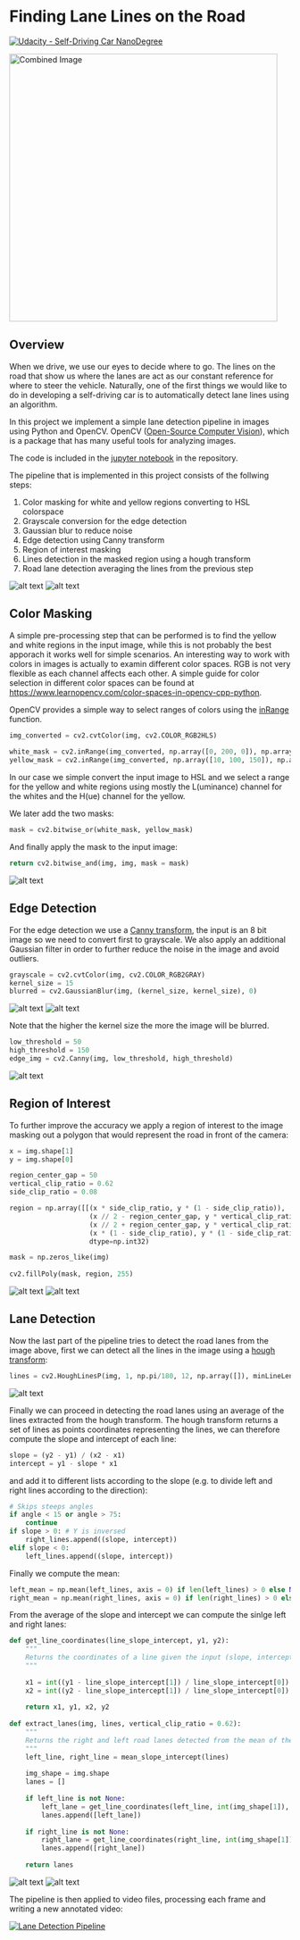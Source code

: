 # **Finding Lane Lines on the Road** 
[![Udacity - Self-Driving Car NanoDegree](https://s3.amazonaws.com/udacity-sdc/github/shield-carnd.svg)](http://www.udacity.com/drive)

<img src="examples/laneLines_thirdPass.jpg" width="480" alt="Combined Image" />

[//]: # (Image References)

[image1]: ./examples/input.jpg "Input image"
[image2]: ./examples/output_7_final.jpg "Final image"
[image3]: ./examples/output_1_color_mask.jpg "Color masking"
[image4]: ./examples/output_2_grayscale.jpg "Grayscale conversion"
[image5]: ./examples/output_3_blurred.jpg "Gaussian blur"
[image6]: ./examples/output_4_edges.jpg "Edge detection"
[image7]: ./examples/output_5_masked.jpg "Region of interest"
[image8]: ./examples/output_5_masked_region.jpg "Masked region"
[image9]: ./examples/output_6_lanes.jpg "Lane detection"
[image10]: ./examples/output_6_lines.jpg "Detected lines"

Overview
---

When we drive, we use our eyes to decide where to go.  The lines on the road that show us where the lanes are act as our constant reference for where to steer the vehicle.  Naturally, one of the first things we would like to do in developing a self-driving car is to automatically detect lane lines using an algorithm.

In this project we implement a simple lane detection pipeline in images using Python and OpenCV. OpenCV ([Open-Source Computer Vision](https://opencv.org/)), which is a package that has many useful tools for analyzing images.

The code is included in the [jupyter notebook](P1.ipynb) in the repository.

The pipeline that is implemented in this project consists of the follwing steps:

1. Color masking for white and yellow regions converting to HSL colorspace
2. Grayscale conversion for the edge detection
3. Gaussian blur to reduce noise
4. Edge detection using Canny transform
5. Region of interest masking
6. Lines detection in the masked region using a hough transform
7. Road lane detection averaging the lines from the previous step

![alt text][image1] ![alt text][image2]

## Color Masking

A simple pre-processing step that can be performed is to find the yellow and white regions in the input image, while this is not probably the best apporach it works well for simple scenarios. An interesting way to work with colors in images is actually to examin different color spaces. RGB is not very flexible as each channel affects each other. A simple guide for color selection in different color spaces can be found at https://www.learnopencv.com/color-spaces-in-opencv-cpp-python. 

OpenCV provides a simple way to select ranges of colors using the [inRange](https://docs.opencv.org/3.4.1/d2/de8/group__core__array.html#ga48af0ab51e36436c5d04340e036ce981) function.
```python
img_converted = cv2.cvtColor(img, cv2.COLOR_RGB2HLS)
    
white_mask = cv2.inRange(img_converted, np.array([0, 200, 0]), np.array([255, 255, 255]))
yellow_mask = cv2.inRange(img_converted, np.array([10, 100, 150]), np.array([40, 255, 255]))
```

In our case we simple convert the input image to HSL and we select a range for the yellow and white regions using mostly the L(uminance) channel for the whites and the H(ue) channel for the yellow.

We later add the two masks:

```python
mask = cv2.bitwise_or(white_mask, yellow_mask)
```

And finally apply the mask to the input image:

```python
return cv2.bitwise_and(img, img, mask = mask)
```

![alt text][image3]

## Edge Detection

For the edge detection we use a [Canny transform](https://en.wikipedia.org/wiki/Canny_edge_detector), the input is an 8 bit image so we need to convert first to grayscale. We also apply an additional Gaussian filter in order to further reduce the noise in the image and avoid outliers.

```python
grayscale = cv2.cvtColor(img, cv2.COLOR_RGB2GRAY)
kernel_size = 15
blurred = cv2.GaussianBlur(img, (kernel_size, kernel_size), 0)
```
![alt text][image4] ![alt text][image5]

Note that the higher the kernel size the more the image will be blurred.

```python
low_threshold = 50
high_threshold = 150
edge_img = cv2.Canny(img, low_threshold, high_threshold)
```
![alt text][image6]

## Region of Interest

To further improve the accuracy we apply a region of interest to the image masking out a polygon that would represent the road in front of the camera:
```python
x = img.shape[1]
y = img.shape[0]

region_center_gap = 50
vertical_clip_ratio = 0.62
side_clip_ratio = 0.08

region = np.array([[(x * side_clip_ratio, y * (1 - side_clip_ratio)), 
                    (x // 2 - region_center_gap, y * vertical_clip_ratio), 
                    (x // 2 + region_center_gap, y * vertical_clip_ratio), 
                    (x * (1 - side_clip_ratio), y * (1 - side_clip_ratio))]],
                    dtype=np.int32)

mask = np.zeros_like(img)   
    
cv2.fillPoly(mask, region, 255)
```
![alt text][image8] ![alt text][image7]

## Lane Detection

Now the last part of the pipeline tries to detect the road lanes from the image above, first we can detect all the lines in the image using a [hough transform](https://en.wikipedia.org/wiki/Hough_transform):

```python
lines = cv2.HoughLinesP(img, 1, np.pi/180, 12, np.array([]), minLineLength=20, maxLineGap=200)
```
![alt text][image10]

Finally we can proceed in detecting the road lanes using an average of the lines extracted from the hough transform. The hough transform returns a set of lines as points coordinates representing the lines, we can therefore compute the slope and intercept of each line:

```python
slope = (y2 - y1) / (x2 - x1)
intercept = y1 - slope * x1
```

and add it to different lists according to the slope (e.g. to divide left and right lines according to the direction):

```python
# Skips steeps angles
if angle < 15 or angle > 75:
    continue
if slope > 0: # Y is inversed
    right_lines.append((slope, intercept))
elif slope < 0:
    left_lines.append((slope, intercept))
```

Finally we compute the mean:

```python
left_mean = np.mean(left_lines, axis = 0) if len(left_lines) > 0 else None
right_mean = np.mean(right_lines, axis = 0) if len(right_lines) > 0 else None    
```

From the average of the slope and intercept we can compute the sinlge left and right lanes:

```python
def get_line_coordinates(line_slope_intercept, y1, y2):
    """
    Returns the coordinates of a line given the input (slope, intercept) tuple and two partial coordinates
    """
    
    x1 = int((y1 - line_slope_intercept[1]) / line_slope_intercept[0])
    x2 = int((y2 - line_slope_intercept[1]) / line_slope_intercept[0])
    
    return x1, y1, x2, y2
    
def extract_lanes(img, lines, vertical_clip_ratio = 0.62):
    """
    Returns the right and left road lanes detected from the mean of the given set of lines.
    """
    left_line, right_line = mean_slope_intercept(lines)
    
    img_shape = img.shape
    lanes = []
    
    if left_line is not None:
        left_lane = get_line_coordinates(left_line, int(img_shape[1]), int(img_shape[0] * vertical_clip_ratio))
        lanes.append([left_lane])
        
    if right_line is not None:
        right_lane = get_line_coordinates(right_line, int(img_shape[1]), int(img_shape[0] * vertical_clip_ratio))
        lanes.append([right_lane])
    
    return lanes
```
![alt text][image9] ![alt text][image2]

The pipeline is then applied to video files, processing each frame and writing a new annotated video:

[![Lane Detection Pipeline](http://img.youtube.com/vi/aQgzi_cLuFM/0.jpg)](http://www.youtube.com/watch?v=aQgzi_cLuFM "Lane Detection Pipeline")

